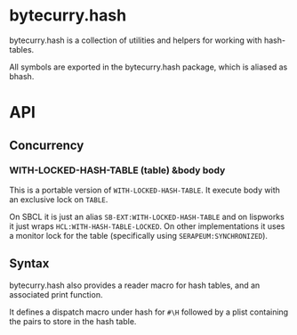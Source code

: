 # bytecurry.hash

bytecurry.hash is a collection of utilities and helpers for working with hash-tables.

All symbols are exported in the bytecurry.hash package, which is aliased as bhash.

# API

## Concurrency

### WITH-LOCKED-HASH-TABLE (table) &body body

This is a portable version of `WITH-LOCKED-HASH-TABLE`. It execute body with an
exclusive lock on `TABLE`.

On SBCL it is just an alias `SB-EXT:WITH-LOCKED-HASH-TABLE` and on lispworks
it just wraps `HCL:WITH-HASH-TABLE-LOCKED`. On other implementations it uses a
monitor lock for the table (specifically using `SERAPEUM:SYNCHRONIZED`).

## Syntax

bytecurry.hash also provides a reader macro for hash tables, and an associated print function.

It defines a dispatch macro under hash for `#\H` followed by a plist containing the pairs to
store in the hash table.
